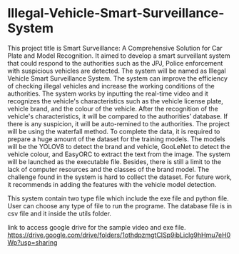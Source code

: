 # Illegal-Vehicle-Smart-Surveillance-System
This project title is Smart Surveillance: A Comprehensive Solution for Car Plate and Model Recognition. It aimed to develop a smart surveillant system that could respond to the authorities such as the JPJ, Police enforcement with suspicious vehicles are detected. The system will be named as Illegal Vehicle Smart Surveillance System. The system can improve the efficiency of checking illegal vehicles and increase the working conditions of the authorities. The system works by inputting the real-time video and it recognizes the vehicle's characteristics such as the vehicle license plate, vehicle brand, and the colour of the vehicle. After the recognition of the vehicle's characteristics, it will be compared to the authorities’ database. If there is any suspicion, it will be auto-remined to the authorities. The project will be using the waterfall method. To complete the data, it is required to prepare a huge amount of the dataset for the training models. The models will be the YOLOV8 to detect the brand and vehicle, GooLeNet to detect the vehicle colour, and EasyORC to extract the text from the image. The system will be launched as the executable file. Besides, there is still a limit to the lack of computer resources and the classes of the brand model. The challenge found in the system is hard to collect the dataset. For future work, it recommends in adding the features with the vehicle model detection.  

This system contain two type file which include the exe file and python file. User can choose any type of file to run the programe.
The database file is in csv file and it inside the utils folder.

link to access google drive for the sample video and exe file. https://drive.google.com/drive/folders/1othdpzmgtCISp9ibLiclg9hHmu7eH0Wp?usp=sharing
